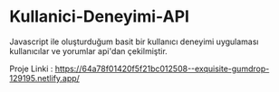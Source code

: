 # Kullanici-Deneyimi-API
 Javascript ile oluşturduğum basit bir kullanıcı deneyimi uygulaması kullanıcılar ve yorumlar api'dan çekilmiştir.

Proje Linki : https://64a78f01420f5f21bc012508--exquisite-gumdrop-129195.netlify.app/